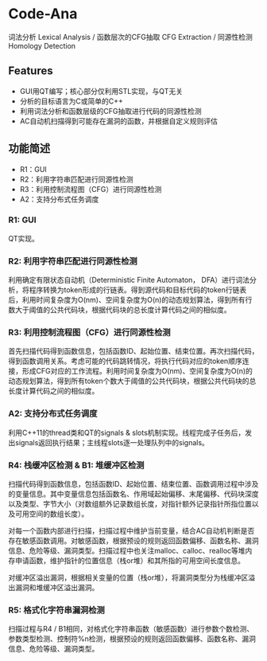 # Code-Ana

词法分析 Lexical Analysis / 函数层次的CFG抽取 CFG Extraction / 同源性检测 Homology Detection



## Features

- GUI用QT编写；核心部分仅利用STL实现，与QT无关
- 分析的目标语言为C或简单的C++
- 利用词法分析和函数层级的CFG抽取进行代码的同源性检测
- AC自动机扫描得到可能存在漏洞的函数，并根据自定义规则评估



## 功能简述

- R1：GUI
- R2：利用字符串匹配进行同源性检测
- R3：利用控制流程图（CFG）进行同源性检测
- A2：支持分布式任务调度



### R1: GUI

QT实现。



### R2: 利用字符串匹配进行同源性检测

利用确定有限状态自动机（Deterministic Finite Automaton， DFA）进行词法分析，将程序转换为token形成的行链表。得到源代码和目标代码的token行链表后，利用时间复杂度为O(nm)、空间复杂度为O(n)的动态规划算法，得到所有行数大于阈值的公共代码块，根据代码块的总长度计算代码之间的相似度。



### R3: 利用控制流程图（CFG）进行同源性检测

首先扫描代码得到函数信息，包括函数ID、起始位置、结束位置。再次扫描代码，得到函数调用关系。考虑可能的代码跳转情况，将执行代码对应的token顺序连接，形成CFG对应的工作流程。利用时间复杂度为O(nm)、空间复杂度为O(n)的动态规划算法，得到所有token个数大于阈值的公共代码块，根据公共代码块的总长度计算代码之间的相似度。



### A2: 支持分布式任务调度

利用C++11的thread类和QT的signals & slots机制实现。线程完成子任务后，发出signals返回执行结果；主线程slots逐一处理队列中的signals。



### R4: 栈缓冲区检测 & B1: 堆缓冲区检测

扫描代码得到函数信息，包括函数ID、起始位置、结束位置、函数调用过程中涉及的变量信息。其中变量信息包括函数名、作用域起始偏移、末尾偏移、代码块深度以及类型、字节大小（对数组额外记录数组长度，对指针额外记录指针所指位置以及可用空间的数组长度）。

对每一个函数内部进行扫描，扫描过程中维护当前变量，结合AC自动机判断是否存在敏感函数调用。对敏感函数，根据预设的规则返回函数偏移、函数名称、漏洞信息、危险等级、漏洞类型。扫描过程中也关注malloc、calloc、realloc等堆内存申请函数，维护指针的位置信息（栈or堆）和其所指的可用空间长度信息。

对缓冲区溢出漏洞，根据相关变量的位置（栈or堆），将漏洞类型分为栈缓冲区溢出漏洞和堆缓冲区溢出漏洞。



### R5: 格式化字符串漏洞检测

扫描过程与R4 / B1相同，对格式化字符串函数（敏感函数）进行参数个数检测、参数类型检测、控制符%n检测，根据预设的规则返回函数偏移、函数名称、漏洞信息、危险等级、漏洞类型。


